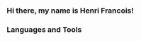### Hi there, my name is Henri Francois!


### Languages and Tools



[twitter]: twitter.com/nehri_
[linkedin]: https://www.linkedin.com/in/henri-edouard-f-7a63ba9b/
